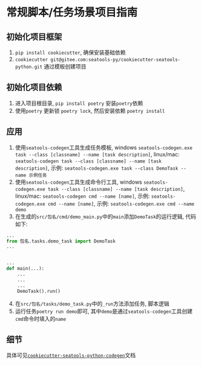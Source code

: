 # 常规脚本/任务场景项目指南

## 初始化项目框架
1. `pip install cookiecutter`, 确保安装基础依赖
2. `cookiecutter git@gitee.com:seatools-py/cookiecutter-seatools-python.git` 通过模板创建项目

## 初始化项目依赖
1. 进入项目根目录, `pip install poetry` 安装`poetry`依赖
2. 使用`poetry` 更新锁 `poetry lock`, 然后安装依赖 `poetry install`

## 应用
1. 使用`seatools-codegen`工具生成任务模板, windows `seatools-codegen.exe task --class [classname] --name [task description]`, linux/mac: `seatools-codegen task --class [classname] --name [task description]`, 示例: `seatools-codegen.exe task --class DemoTask --name 示例任务`
2. 使用`seatools-codegen`工具生成命令行工具, windows `seatools-codegen.exe task --class [classname] --name [task description]`, linux/mac: `seatools-codegen cmd --name [name]`, 示例: `seatools-codegen.exe cmd --name [name]`, 示例: `seatools-codegen.exe cmd --name demo`
3. 在生成的`src/包名/cmd/demo_main.py`中的`main`添加`DemoTask`的运行逻辑, 代码如下:
```python
...
from 包名.tasks.demo_task import DemoTask
...


...
def main(...):
    ...
    ...
    ...
    DemoTask().run()

```
4. 在`src/包名/tasks/demo_task.py`中的`_run`方法添加任务, 脚本逻辑
5. 运行任务`poetry run demo`即可, 其中`demo`是通过`seatools-codegen`工具创建`cmd`命令时填入的`name`

## 细节
具体可见[`cookiecutter-seatools-python-codegen`](https://gitee.com/seatools-py/cookiecutter-seatools-python-codegen)文档
